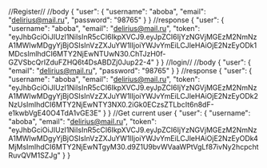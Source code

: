 //Register//
//body
{
  "user": {
    "username": "aboba",
    "email": "delirius@mail.ru",
    "password": "98765"
  }
}
//response
{
    "user": {
        "username": "aboba",
        "email": "delirius@mail.ru",
        "token": "eyJhbGciOiJIUzI1NiIsInR5cCI6IkpXVCJ9.eyJpZCI6IjYzNGVjMGEzM2NmNzA1MWIwMDgyYjBjOSIsInVzZXJuYW1lIjoiYWJvYmEiLCJleHAiOjE2NzEyODk1MDcsImlhdCI6MTY2NjEwNTUwN30.ChTJzH0f-GZVSbcQrIZduFZHQ6t4DsABDZj0Jup22-4"
    }
}
//login//
//body
{
  "user": {
    "email": "delirius@mail.ru",
    "password": "98765"
  }
}
//response
{
    "user": {
        "username": "aboba",
        "email": "delirius@mail.ru",
        "token": "eyJhbGciOiJIUzI1NiIsInR5cCI6IkpXVCJ9.eyJpZCI6IjYzNGVjMGEzM2NmNzA1MWIwMDgyYjBjOSIsInVzZXJuYW1lIjoiYWJvYmEiLCJleHAiOjE2NzEyODk2NzUsImlhdCI6MTY2NjEwNTY3NX0.2iGk0ECzsZTLbcIt6n8dF-e1kwbVgE40O4TdA1vGE3E"
    }
}
//Get current user
{
    "user": {
        "username": "aboba",
        "email": "delirius@mail.ru",
        "token": "eyJhbGciOiJIUzI1NiIsInR5cCI6IkpXVCJ9.eyJpZCI6IjYzNGVjMGEzM2NmNzA1MWIwMDgyYjBjOSIsInVzZXJuYW1lIjoiYWJvYmEiLCJleHAiOjE2NzEyODk4MjMsImlhdCI6MTY2NjEwNTgyM30.d9Z1U9bvWVaaWPtVgLf87ivNy2hcpchtRuvQVM1SZJg"
    }
}